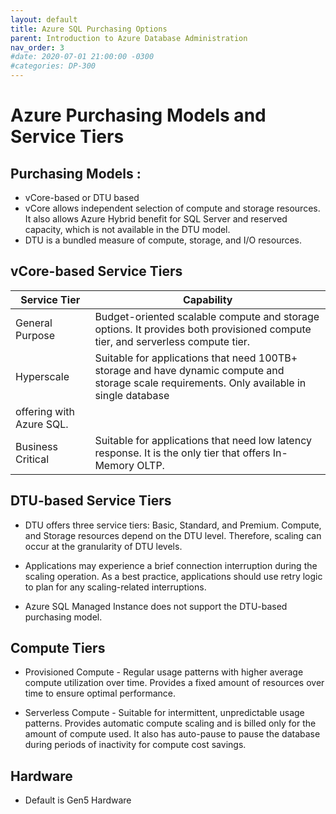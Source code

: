 ```yaml
---
layout: default
title: Azure SQL Purchasing Options
parent: Introduction to Azure Database Administration
nav_order: 3
#date: 2020-07-01 21:00:00 -0300
#categories: DP-300
---
```


# Azure Purchasing Models and Service Tiers

## Purchasing Models : 

   * vCore-based or DTU based
   * vCore allows independent selection of compute and storage resources. It also allows Azure Hybrid benefit for SQL Server and reserved capacity, which is not 
     available in the DTU model.
   * DTU is a bundled measure of compute, storage, and I/O resources.

## vCore-based Service Tiers

   | Service Tier | Capability |
   | ------------ | ---------- |
   | General Purpose | Budget-oriented scalable compute and storage options. It provides both provisioned compute tier, and serverless compute tier.|
   | Hyperscale | Suitable for applications that need 100TB+ storage and have dynamic compute and storage scale requirements. Only available in single database 
   offering with Azure SQL. |
   | Business Critical | Suitable for applications that need low latency response. It is the only tier that offers In-Memory OLTP. |

## DTU-based Service Tiers

  * DTU offers three service tiers: Basic, Standard, and Premium. Compute, and Storage resources depend on the DTU level. Therefore, scaling can occur at the 
    granularity of DTU levels. 

  * Applications may experience a brief connection interruption during the scaling operation. As a best practice, applications should use retry logic to plan for any 
    scaling-related interruptions. 

  * Azure SQL Managed Instance does not support the DTU-based purchasing model. 

## Compute Tiers

   * Provisioned Compute - Regular usage patterns with higher average compute utilization over time. Provides a fixed amount of resources over time to ensure optimal 
     performance.

   * Serverless Compute - Suitable for intermittent, unpredictable usage patterns. Provides automatic compute scaling and is billed only for the amount of compute 
     used. It also has auto-pause to pause the database during periods of inactivity for compute cost savings. 

## Hardware

   * Default is Gen5 Hardware
